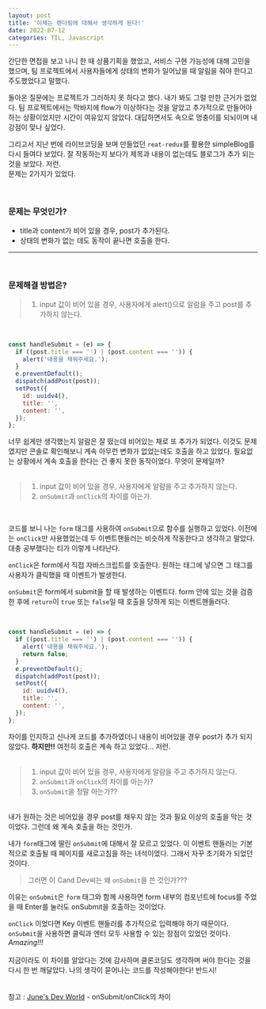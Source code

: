 ```yaml
---
layout: post
title: '이제는 랜더링에 대해서 생각하게 된다!'
date: 2022-07-12
categories: TIL, Javascript
---
```


간단한 면접을 보고 나니 한 때 상품기획을 했었고, 서비스 구현 가능성에 대해 고민을 했으며, 팀 프로젝트에서 사용자들에게 상태의 변화가 일어났을 때 알림을 줘야 한다고 주도했었다고 말했다.

돌아온 질문에는 프로젝트가 그러하지 못 하다고 했다. 내가 봐도 그럴 만한 근거가 없었다. 팀 프로젝트에서는 막바지에 flow가 이상하다는 것을 알았고 추가적으로 만들어야 하는 상황이었지만 시간이 여유있지 않았다. 대답하면서도 속으로 멍충이를 되뇌이며 내 강점이 맞나 싶었다.

그리고서 지난 번에 라이브코딩을 보며 만들었던 `reat-redux`를 활용한 simpleBlog를 다시 들여다 보았다. 잘 작동하는지 보다가 제목과 내용이 없는데도 블로그가 추가 되는 것을 보았다. 저런.  
문제는 2가지가 있었다.

<br>

### 문제는 무엇인가?

- title과 content가 비어 있을 경우, post가 추가된다.
- 상태의 변화가 없는 데도 동작이 끝나면 호출을 한다.

---

<br>

### 문제해결 방법은?

> 1. input 값이 비어 있을 경우, 사용자에게 alert()으로 알람을 주고 post를 추가하지 않는다.

<br>

```js
const handleSubmit = (e) => {
  if ((post.title === '') | (post.content === '')) {
    alert('내용을 채워주세요.');
  }
  e.preventDefault();
  dispatch(addPost(post));
  setPost({
    id: uuidv4(),
    title: '',
    content: '',
  });
};
```

너무 쉽게만 생각했는지 알람은 잘 떴는데 비어있는 채로 또 추가가 되었다. 이것도 문제였지만 콘솔로 확인해보니 계속 아무런 변화가 없었는데도 호출을 하고 있었다. 필요없는 상황에서 계속 호출을 한다는 건 좋지 못한 동작이었다. 무엇이 문제일까?  
<br>

> 1. input 값이 비어 있을 경우, 사용자에게 알람을 주고 추가하지 않는다.
> 2. `onSubmit`과 `onClick`의 차이를 아는가.

<br>

코드를 보니 나는 `form` 태그를 사용하여 `onSubmit`으로 함수를 실행하고 있었다. 이전에는 `onClick`만 사용했었는데 두 이벤트핸들러는 비슷하게 작동한다고 생각하고 말았다. 대충 공부했다는 티가 이렇게 나타난다.

`onClick`은 form에서 직접 자바스크립트를 호출한다. 원하는 태그에 넣으면 그 태그를 사용자가 클릭했을 때 이벤트가 발생한다.

`onSubmit`은 form에서 submit을 할 때 발생하는 이벤트다. form 안에 있는 것을 검증한 후에 `return`이 `true` 또는 `false`일 때 호출을 당하게 되는 이벤트핸들러다.

<br>

```js
const handleSubmit = (e) => {
  if ((post.title === '') | (post.content === '')) {
    alert('내용을 채워주세요.');
    return false;
  }
  e.preventDefault();
  dispatch(addPost(post));
  setPost({
    id: uuidv4(),
    title: '',
    content: '',
  });
};
```

차이를 인지하고 신나게 코드를 추가하였더니 내용이 비어있을 경우 post가 추가 되지 않았다. **하지만!!** 여전히 호출은 계속 하고 있었다... 저런.  
<br>

> 1. input 값이 비어 있을 경우, 사용자에게 알람을 주고 추가하지 않는다.
> 2. `onSubmit`과 `onClick`의 차이를 아는가?
> 3. `onSubmit`을 정말 아는가??

<br>
내가 원하는 것은 비어있을 경우 post를 채우지 않는 것과 필요 이상의 호출을 막는 것이었다. 그런데 왜 계속 호출을 하는 것인가.

<br>

내가 `form`태그에 딸린 `onSubmit`에 대해서 잘 모르고 있었다. 이 이벤트 핸들러는 기본적으로 호출될 때 페이지를 새로고침을 하는 녀석이었다. 그래서 자꾸 초기화가 되었던 것이다.

> 그러면 이 Cand Dev씨는 왜 `onSubmit`을 쓴 것인가???

이유는 `onSubmit`은 `form` 태그와 함께 사용하면 form 내부의 컴포넌트에 focus를 주었을 때 Enter를 눌러도 onSubmit을 호출하는 것이었다.

`onClick` 이었다면 Key 이벤트 핸들러를 추가적으로 입력해야 하기 때문이다. `onSubmit`을 사용하면 클릭과 엔터 모두 사용할 수 있는 장점이 있었던 것이다. _Amazing!!!_  
<br>
지금이라도 이 차이를 알았다는 것에 감사하며 클론코딩도 생각하며 써야 한다는 것을 다시 한 번 깨달았다. 나의 생각이 묻어나는 코드를 작성해야한다! 반드시!
<br>
<br>
<br>
참고 : [June's Dev World](https://enfanthoon.tistory.com/133) - onSubmit/onClick의 차이
